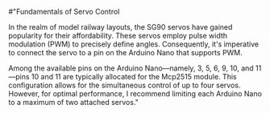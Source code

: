 #"Fundamentals of Servo Control

In the realm of model railway layouts, the SG90 servos have gained popularity for their affordability. These servos employ pulse width modulation (PWM) to precisely define angles. Consequently, it's imperative to connect the servo to a pin on the Arduino Nano that supports PWM.

Among the available pins on the Arduino Nano—namely, 3, 5, 6, 9, 10, and 11—pins 10 and 11 are typically allocated for the Mcp2515 module. This configuration allows for the simultaneous control of up to four servos. However, for optimal performance, I recommend limiting each Arduino Nano to a maximum of two attached servos."
